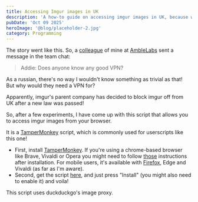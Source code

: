 ```yaml
---
title: Accessing Imgur images in UK
description: 'A how-to guide on accessing imgur images in UK, because why not.'
pubDate: 'Oct 09 2025'
heroImage: '@blog/placeholder-2.jpg'
category: Programming
---
```


The story went like this.
So, a [colleague](https://github.com/addi3) of mine at [AmbleLabs](https://github.com/amblelabs) sent a message in the team chat:
> Addie: Does anyone know any good VPN?

As a russian, there's no way I wouldn't know something as trivial as that! But why would they need a VPN for?

Apparently, imgur's parent company has decided to block imgur off from UK after a new law was passed!

So, after a few experiments, I have come up with this script that allows you to access imgur images from your browser.

It is a [TamperMonkey](http://tampermonkey.net/) script, which is commonly used for userscripts like this one!

- First, install [TamperMonkey](http://tampermonkey.net/). If you're using a chrome-based browser like Brave, Vivaldi or Opera you might need to follow [those](https://www.tampermonkey.net/faq.php#Q209) instructions after installation. For mobile users, it's available with [Firefox](https://addons.mozilla.org/en-US/android/addon/tampermonkey/), Edge and Vivaldi (as far as I'm aware).
- Second, get the script [here](https://theo.is-a.dev/imgur-uk.user.js), and just press "Install" (you might also need to enable it) and voila!

This script uses duckduckgo's image proxy.
